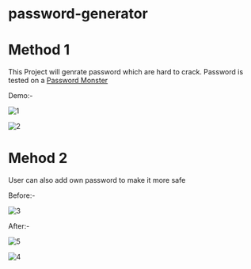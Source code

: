 # password-generator

# Method 1

This Project will genrate password which are hard to crack. Password is tested on a [Password Monster](https://www.passwordmonster.com/)

Demo:-

![1](https://user-images.githubusercontent.com/104313938/204612176-e9b4a06e-0925-41a9-8640-6c2669cd2317.PNG)


![2](https://user-images.githubusercontent.com/104313938/204612181-3b1a3f76-5c03-4d07-85eb-d157697d7f37.PNG)

# Mehod 2
User can also add own password to make it more safe

Before:-


![3](https://user-images.githubusercontent.com/104313938/205008332-ba0caad4-9418-424a-9beb-ce1a0414f79a.PNG)

After:-

![5](https://user-images.githubusercontent.com/104313938/205008379-1040e062-c94d-459e-9d3f-778d7f0ad3b4.PNG)

![4](https://user-images.githubusercontent.com/104313938/205008382-d88e3d32-8ffb-4fdc-aca2-baf5a04fd33e.PNG)
